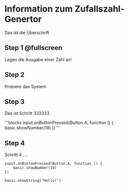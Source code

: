 # Information zum Zufallszahl-Genertor
Das ist die Überschrift
## Step 1 @fullscreen
Legen die Ausgabe einer Zahl an!

## Step 2
Probiere das System

## Step 3
Das ist Schritt 333333

'''blocks
input.onButtonPressed(Button.A, function () {
    basic.showNumber(19)
})
'''
## Step 4
Schritt 4 ....
```blocks
input.onButtonPressed(Button.A, function () {
    basic.showNumber(19)
})
```

```ghost
basic.showString("Hello!")
```


